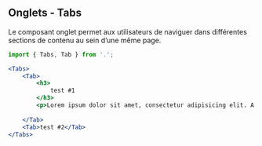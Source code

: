 ## Onglets - Tabs

Le composant onglet permet aux utilisateurs de naviguer dans différentes sections de contenu au sein d’une même page.

```jsx noeditor
import { Tabs, Tab } from '.';

<Tabs>
    <Tab>
        <h3>
            test #1
        </h3>
        <p>Lorem ipsum dolor sit amet, consectetur adipisicing elit. A cupiditate delectus dolor dolorem ea eius error ipsam, nam, necessitatibus non quam quas, quia quidem quo reiciendis sed sequi veritatis voluptatibus.</p>
    
    </Tab>
    <Tab>test #2</Tab>
</Tabs>
```
